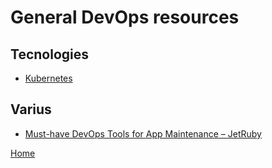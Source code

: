 # General DevOps resources

## Tecnologies
- [Kubernetes](dev_ops/kubernetes/links.md)


## Varius

- [Must-have DevOps Tools for App Maintenance – JetRuby](https://expertise.jetruby.com/must-have-devops-tools-for-app-maintenance-fb914eb6fb5b)

[Home](README.md)